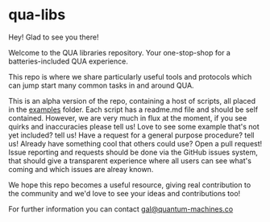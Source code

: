 # qua-libs

Hey! Glad to see you there!
 
Welcome to the QUA libraries repository. Your one-stop-shop for 
a batteries-included QUA experience. 

This repo is where we share particularly useful tools and protocols 
which can jump start many common tasks in and around QUA. 

This is an alpha version of the repo, containing a host of scripts, all placed in 
the [examples](/examples) folder. Each script has a readme.md file and should be self contained. 
However, we are very much in flux at the moment, if you see quirks and inaccuracies please tell us! 
Love to see some example that's not yet included? tell us! Have a request for a general purpose procedure? tell us! 
Already have something cool that others could use? Open a pull request! 
Issue reporting and requests should be done via the GitHub issues system, that should give a transparent experience where all users can see what's coming 
and which issues are alreay known. 

We hope this repo becomes a useful resource, giving real contribution to the community and we'd love to see your ideas and contributions too!

For further information you can contact gal@quantum-machines.co


  

